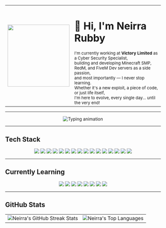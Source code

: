 <table>
  <tr>
    <td width="40%">
      <img src="https://i.pinimg.com/originals/0e/8b/d2/0e8bd2e9df9ffaf25676edbbdb3ac410.gif" height="200"/>
    </td>
    <td>
      <h1>👋 Hi, I'm Neirra Rubby</h1>
      <small>
        I'm currently working at <strong>Victory Limited</strong> as a Cyber Security Specialist,<br/>
        building and developing Minecraft SMP, RedM, and FiveM Dev servers as a side passion,<br/>
        and most importantly — I never stop learning.<br/>
        Whether it's a new exploit, a piece of code, or just life itself,<br/>
        I'm here to evolve, every single day... until the very end!
      </small>
    </td>
  </tr>
</table>

---

<p align="center">
  <img src="https://readme-typing-svg.herokuapp.com?font=Fira+Code&size=22&duration=3000&pause=1000&color=36BCF7&center=true&vCenter=true&width=800&lines=Hack+the+system+not+just+to+break+it%2C+but+to+understand+it.;Every+shell+is+a+story+—+I+just+write+them+better.;Secure+the+system+or+someone+else+will+own+it.;Write+code.+Break+code.+Protect+code.+Repeat.;Learning+never+stops%2C+even+when+the+target+is+down." alt="Typing animation" />
</p>

---

<p align="center">
  <h2>Tech Stack</h2>
</p>

<p align="center">
  <img src="https://img.shields.io/badge/linux-%23000000.svg?style=for-the-badge&logo=linux&logoColor=white"/>
  <img src="https://img.shields.io/badge/css3-%231572B6.svg?style=for-the-badge&logo=css3&logoColor=white"/>
  <img src="https://img.shields.io/badge/php-%23777BB4.svg?style=for-the-badge&logo=php&logoColor=white"/>
  <img src="https://img.shields.io/badge/javascript-%23323330.svg?style=for-the-badge&logo=javascript&logoColor=%23F7DF1E"/>
  <img src="https://img.shields.io/badge/react-%2320232a.svg?style=for-the-badge&logo=react&logoColor=61DAFB"/>
  <img src="https://img.shields.io/badge/python-3670A0?style=for-the-badge&logo=python&logoColor=ffdd54"/>
  <img src="https://img.shields.io/badge/PowerShell-%235391FE.svg?style=for-the-badge&logo=powershell&logoColor=white"/>
  <img src="https://img.shields.io/badge/apache-%23D42029.svg?style=for-the-badge&logo=apache&logoColor=white"/>
  <img src="https://img.shields.io/badge/nginx-%23009639.svg?style=for-the-badge&logo=nginx&logoColor=white"/>
  <img src="https://img.shields.io/badge/html5-%23E34F26.svg?style=for-the-badge&logo=html5&logoColor=white"/>
  <img src="https://img.shields.io/badge/ubuntu-%23E95420.svg?style=for-the-badge&logo=ubuntu&logoColor=white"/>
  <img src="https://img.shields.io/badge/mysql-4479A1.svg?style=for-the-badge&logo=mysql&logoColor=white"/>
  <img src="https://img.shields.io/badge/adobe-%23FF0000.svg?style=for-the-badge&logo=adobe&logoColor=white"/>
  <img src="https://img.shields.io/badge/adobe%20photoshop-%2331A8FF.svg?style=for-the-badge&logo=adobe%20photoshop&logoColor=white"/>
  <img src="https://img.shields.io/badge/OpenAI-412991?style=for-the-badge&logo=openai&logoColor=white"/>
  <img src="https://img.shields.io/badge/ChatGPT-41B883?style=for-the-badge&logo=openai&logoColor=white"/>
</p>

---

<p align="center">
  <h2>Currently Learning</h2>
</p>

<p align="center">
  <img src="https://img.shields.io/badge/OSCP-E4405F?style=for-the-badge&logo=offensive%20security&logoColor=white"/>
  <img src="https://img.shields.io/badge/BurpSuite-orange?style=for-the-badge&logo=burpsuite&logoColor=white"/>
  <img src="https://img.shields.io/badge/DNS%20Poisoning-0052CC?style=for-the-badge&logo=cloudflare&logoColor=white"/>
  <img src="https://img.shields.io/badge/Reverse%20Engineering-black?style=for-the-badge&logo=protonmail&logoColor=white"/>
  <img src="https://img.shields.io/badge/Web%20Exploitation-8B0000?style=for-the-badge&logo=Tor&logoColor=white"/>
  <img src="https://img.shields.io/badge/Binary%20Analysis-333333?style=for-the-badge&logo=gnubash&logoColor=white"/>
  <img src="https://img.shields.io/badge/Malware%20Analysis-darkred?style=for-the-badge&logo=virustotal&logoColor=white"/>
  <img src="https://img.shields.io/badge/XSS%20&%20Session%20Hijack-purple?style=for-the-badge&logo=javascript&logoColor=white"/>
</p>

---

<p align="center">
  <h2>GitHub Stats</h2>
</p>

<table align="center">
  <tr>
    <td>
      <img src="https://nirzak-streak-stats.vercel.app/?user=Fv3R-Dizzy&theme=dark&hide_border=false" alt="Neirra's GitHub Streak Stats"/>
    </td>
    <td>
      <img src="https://github-readme-stats.vercel.app/api/top-langs/?username=Fv3R-Dizzy&theme=dark&hide_border=false&include_all_commits=true&count_private=true&layout=compact" alt="Neirra's Top Languages"/>
    </td>
  </tr>
</table>

